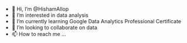 - 👋 Hi, I’m @HishamAllop
- 👀 I’m interested in data analysis
- 🌱 I’m currently learning Google Data Analytics Professional Certificate
- 💞️ I’m looking to collaborate on data
- 📫 How to reach me ...

<!---
HishamAllop/HishamAllop is a ✨ special ✨ repository because its `README.md` (this file) appears on your GitHub profile.
You can click the Preview link to take a look at your changes.
--->
